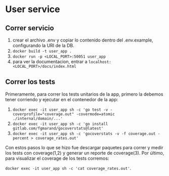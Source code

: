 # User service

## Correr servicio
1) crear el archivo .env y copiar lo contenido dentro del .env.example, configurando la URI de la DB.
2) `docker build -t user_app .`
3) `docker run -p <LOCAL_PORT>:50051 user_app`
4) para ver la documentacion, entrar a `localhost:<LOCAL_PORT>/docs/index.html`

## Correr los tests
Primeramente, para correr los tests unitarios de la app, primero la debemos tener corriendo y ejecutar en el contenedor de la app:
1. `docker exec -it user_app sh -c 'go test -v -coverprofile="coverage.out" -covermode=atomic ./internal/domain/...'`
2. `docker exec -it user_app sh -c 'go install gitlab.com/fgmarand/gocoverstats@latest'`
3. `docker exec -it user_app sh -c 'gocoverstats -v -f coverage.out -percent > coverage_rates.out'`

Con estos pasos lo que se hizo fue descargar paquetes para correr y medir los tests con coverage(1,2) y generar un reporte de coverage(3). Por último, para visualizar el coverage de los tests corremos:

`docker exec -it user_app sh -c 'cat coverage_rates.out'`.
